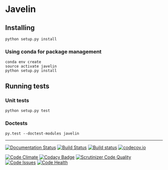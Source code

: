 # Javelin

## Installing

```
python setup.py install
```

### Using conda for package management

```
conda env create
source activate javelin
python setup.py install
```

## Running tests

### Unit tests

```
python setup.py test
```
### Doctests

```
py.test --doctest-modules javelin
```

---
[![Documentation Status](https://readthedocs.org/projects/javelin/badge/?version=latest)](http://javelin.readthedocs.io/en/latest/?badge=latest)
[![Build Status](https://travis-ci.org/rosswhitfield/javelin.svg?branch=master)](https://travis-ci.org/rosswhitfield/javelin)
[![Build status](https://ci.appveyor.com/api/projects/status/32ajp5h0qunugdl3?svg=true)](https://ci.appveyor.com/project/rosswhitfield/javelin)
[![codecov.io](https://codecov.io/github/rosswhitfield/javelin/coverage.svg?branch=master)](https://codecov.io/github/rosswhitfield/javelin?branch=master)

[![Code Climate](https://codeclimate.com/github/rosswhitfield/javelin/badges/gpa.svg)](https://codeclimate.com/github/rosswhitfield/javelin)
[![Codacy Badge](https://api.codacy.com/project/badge/grade/1d159bdd70ee4705b8e73238e59cc841)](https://www.codacy.com/app/whitfieldre/javelin)
[![Scrutinizer Code Quality](https://scrutinizer-ci.com/g/rosswhitfield/javelin/badges/quality-score.png?b=master)](https://scrutinizer-ci.com/g/rosswhitfield/javelin/?branch=master)
[![Code Issues](https://www.quantifiedcode.com/api/v1/project/b9400bc9e65144499231b2137856ce35/badge.svg)](https://www.quantifiedcode.com/app/project/b9400bc9e65144499231b2137856ce35)
[![Code Health](https://landscape.io/github/rosswhitfield/javelin/master/landscape.svg?style=flat)](https://landscape.io/github/rosswhitfield/javelin/master)

